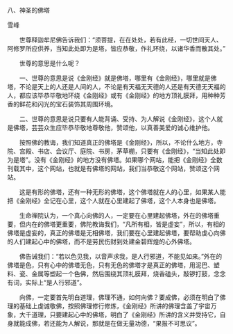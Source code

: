 八、神圣的佛塔

雪峰


　　世尊释迦牟尼佛告诉我们：“须菩提，在在处处，若有此经，一切世间天人、阿修罗所应供养，当知此处即为是塔，皆应恭敬，作礼环绕，以诸华香而散其处。”

　　世尊的意思是什么呢？

　　一、世尊的意思是说《金刚经》就是佛塔，哪里有《金刚经》，哪里就是佛塔，不论是天上的人还是人间的人，不论是有天福无天德的人还是有天德无天福的人，都应该毕恭毕敬地环绕《金刚经》或有《金刚经》的地方顶礼膜拜，用种种芳香的鲜花和闪光的宝石装饰其周围环境。

　　二、世尊的意思是说只要有人能背诵、受持、为人解说《金刚经》，这个人就是佛塔，芸芸众生应毕恭毕敬地尊敬他，赞颂他，以真善美爱的诚心维护他。

　　按照佛的教诲，我们知道真正的佛塔是《金刚经》，所以，不论什么地方，寺院、宫殿、书店、会议厅、庭院、书房，茅草棚，只要有《金刚经》，“当知此处即为是塔”。没有《金刚经》的地方没有佛塔。如果哪个网站，能把《金刚经》全数刊载其中，这个网站，也就是有佛塔的网站，我们当恭敬这个网站，赞颂这个网站。

　　这是有形的佛塔，还有一种无形的佛塔，这个佛塔就在人的心里，如果某人能把《金刚经》全记在心里，这个人就在心里建起了佛塔，这个人本身也是佛塔。

　　生命禅院认为，一个真心向佛的人，一定要在心里建起佛塔，外在的佛塔重要，但内在的佛塔更重要，佛陀教诲我们，“凡所有相，皆是虚妄”，所以，有相的佛塔是虚妄的，真正的佛塔是无相佛塔，我们要在心里建起佛塔，要帮助虔心向佛的人们建起心中的佛塔，而不是劳民伤财到处建金碧辉煌的心外佛塔。

　　佛告诫我们：“若以色见我，以音声求我，是人行邪道，不能见如来。”外在的佛塔是色，只有心中的佛塔无色，只有无色的佛塔才是真正的佛塔，用泥巴、塑料、瓷、金属等塑起一个色佛，然后围绕其顶礼膜拜，烧香磕头，敲锣打鼓，念念有词，实际上“是人行邪道”。

　　向佛，一定要首先明白道理，佛理不通，如何向佛？要成佛，必须在明白了佛理的基础上虔诚敬佛，按照佛理修行修炼，《金刚经》所讲的佛理含盖了宇宙万象，大千道理，只要建起心中的佛塔，明白了《金刚经》所讲的含义并受持它，自身就能成佛，若还能为人解说，那就是在做无量功德，“果报不可思议”。



